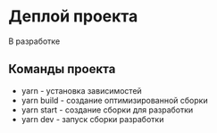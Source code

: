 # Деплой проекта

В разработке

## Команды проекта

- yarn - установка зависимостей
- yarn build - создание оптимизированной сборки
- yarn start - создание сборки для разработки
- yarn dev - запуск сборки разработки
